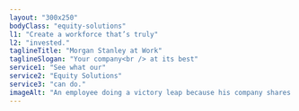 ```yaml
---
layout: "300x250"
bodyClass: "equity-solutions"
l1: "Create a workforce that’s truly"
l2: "invested."
taglineTitle: "Morgan Stanley at Work"
taglineSlogan: "Your company<br /> at its best"
service1: "See what our"
service2: "Equity Solutions"
service3: "can do."
imageAlt: "An employee doing a victory leap because his company shares just vested while coworkers cheer him on."
---
```

